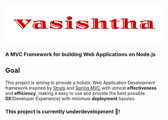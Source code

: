 ### <img src="./Resources/VasishthaComplete.svg">
### A MVC Framework for building Web Applications on Node.js

## Goal 
This project is aiming to provide a holistic Web Application Development framework inspired by [Struts](https://en.wikipedia.org/wiki/Apache_Struts_1) and [Spring MVC](https://en.wikipedia.org/wiki/Spring_Framework) with utmost **effectiveness** and **efficiency**, making it easy to use and provide the best possible **DX**(Developer Experience) with minimum **deployment** hassles.


### This project is currently underdevelopment 👷!
